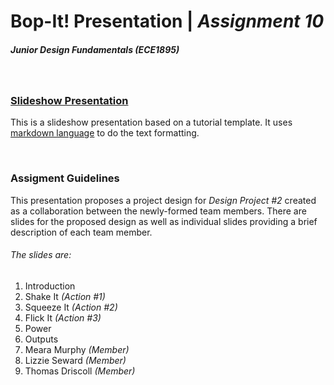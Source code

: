 # Bop-It! Presentation | *Assignment 10*
##### Junior Design Fundamentals _(ECE1895)_
<br/> 

### [Slideshow Presentation](https://els187.github.io/github-slideshow/#/)
This is a slideshow presentation based on a tutorial template. It uses [markdown language](https://guides.github.com/features/mastering-markdown/) to do the text formatting.

<br/>

### Assigment Guidelines 
This presentation proposes a project design for *_Design Project #2_* created as a collaboration between the newly-formed team members. There are slides for the proposed design as well as individual slides providing a brief description of each team member.

###### The slides are:
1. Introduction
2. Shake It _(Action #1)_
3. Squeeze It _(Action #2)_
4. Flick It _(Action #3)_
5. Power
6. Outputs
7. Meara Murphy _(Member)_
8. Lizzie Seward _(Member)_
9. Thomas Driscoll _(Member)_
